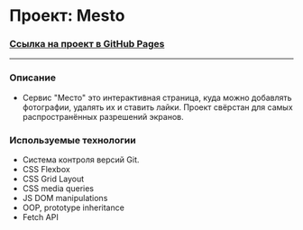 # **Проект: Mesto**

### [Ссылка на проект в GitHub Pages](https://svtlife.github.io/mesto/)

---

### **Описание**

- Сервис "Место" это интерактивная страница, куда можно добавлять фотографии, удалять их и ставить лайки. Проект свёрстан для самых распространённых разрешений экранов.

### **Используемые технологии**

- Система контроля версий Git.
- CSS Flexbox
- CSS Grid Layout
- CSS media queries
- JS DOM manipulations
- OOP, prototype inheritance
- Fetch API
